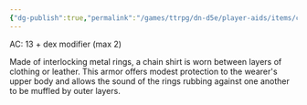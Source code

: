 ```yaml
---
{"dg-publish":true,"permalink":"/games/ttrpg/dn-d5e/player-aids/items/chain-shirt/","tags":["TTRPG/DND/5e"],"noteIcon":""}
---
```


 AC: 13 + dex modifier (max 2)
 
Made of interlocking metal rings, a chain shirt is worn between layers of clothing or leather. This armor offers modest protection to the wearer's upper body and allows the sound of the rings rubbing against one another to be muffled by outer layers.